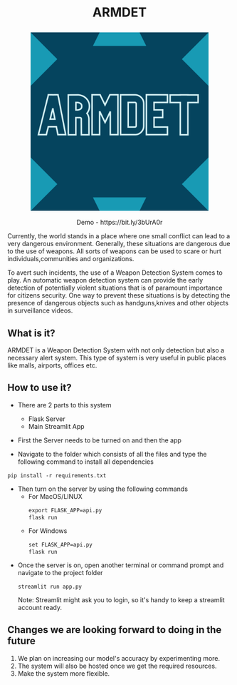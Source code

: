 # <p align="center">ARMDET </p>



<p align="center">
  <img width="400" src="https://github.com/shireenchand/ARMDET/blob/main/ARMDET.png" alt="ARMDET logo">
</p>

<p align="center">
  Demo - https://bit.ly/3bUrA0r
</p>

Currently, the world stands in a place where one small conflict can lead to a very dangerous environment. Generally, these situations are dangerous due to the use of weapons. All sorts of weapons can be used to scare or hurt individuals,communities and organizations.

To avert such incidents, the use of a Weapon Detection System comes to play. An automatic weapon detection system can provide the early detection of potentially violent situations that is of paramount importance for citizens security. One way to prevent these situations is by detecting the presence of dangerous objects such as handguns,knives and other objects in surveillance videos.

## What is it?
ARMDET is a Weapon Detection System with not only detection but also a necessary alert system. This type of system is very useful in public places like malls, airports, offices etc.

## How to use it?
- There are 2 parts to this system 
  - Flask Server
  - Main Streamlit App
- First the Server needs to be turned on and then the app

- Navigate to the folder which consists of all the files and type the following command to install all dependencies
```
pip install -r requirements.txt
```
- Then turn on the server by using the following commands
  - For MacOS/LINUX
    ```
    export FLASK_APP=api.py
    flask run
    ```
  - For Windows
    ```
    set FLASK_APP=api.py
    flask run
    ```
- Once the server is on, open another terminal or command prompt and navigate to the project folder
  ```
  streamlit run app.py
  ```
  Note: Streamlit might ask you to login, so it's handy to keep a streamlit account ready.
  
  
## Changes we are looking forward to doing in the future
1. We plan on increasing our model's accuracy by experimenting more.
2. The system will also be hosted once we get the required resources.
3. Make the system more flexible.

